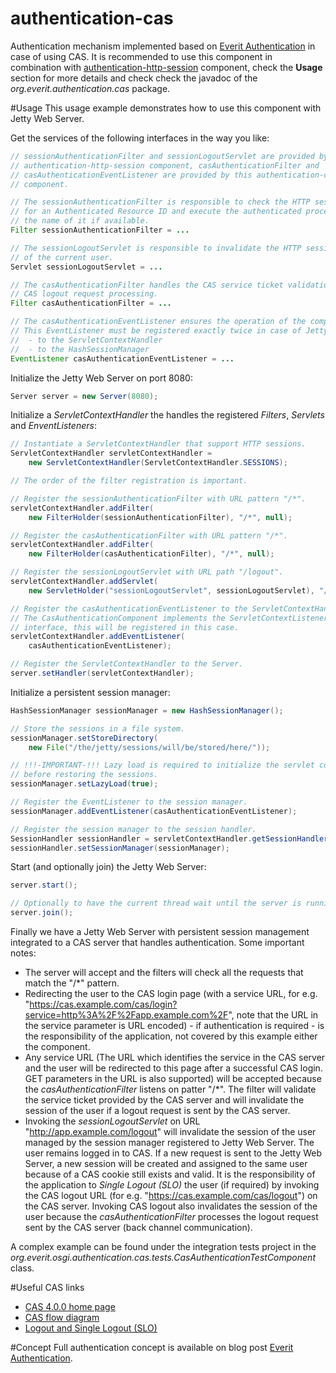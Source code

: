 authentication-cas
==================

Authentication mechanism implemented based on [Everit Authentication][1] in 
case of using CAS. It is recommended to use this component in combination with
[authentication-http-session][2] component, check the **Usage** section for 
more details and check check the javadoc of the *org.everit.authentication.cas* package.

#Usage
This usage example demonstrates how to use this component with Jetty Web 
Server.

Get the services of the following interfaces in the way you like:

```java
// sessionAuthenticationFilter and sessionLogoutServlet are provided by the 
// authentication-http-session component, casAuthenticationFilter and 
// casAuthenticationEventListener are provided by this authentication-cas 
// component.

// The sessionAuthenticationFilter is responsible to check the HTTP session 
// for an Authenticated Resource ID and execute the authenticated process in 
// the name of it if available.
Filter sessionAuthenticationFilter = ...

// The sessionLogoutServlet is responsible to invalidate the HTTP session
// of the current user.
Servlet sessionLogoutServlet = ...

// The casAuthenticationFilter handles the CAS service ticket validation and 
// CAS logout request processing.
Filter casAuthenticationFilter = ...

// The casAuthenticationEventListener ensures the operation of the component.
// This EventListener must be registered exactly twice in case of Jetty:
//  - to the ServletContextHandler
//  - to the HashSessionManager
EventListener casAuthenticationEventListener = ...
```

Initialize the Jetty Web Server on port 8080:

```java
Server server = new Server(8080);
```

Initialize a *ServletContextHandler* the handles the registered *Filters*, 
*Servlets* and *EnventListeners*:

```java
// Instantiate a ServletContextHandler that support HTTP sessions.
ServletContextHandler servletContextHandler = 
	new ServletContextHandler(ServletContextHandler.SESSIONS);

// The order of the filter registration is important.

// Register the sessionAuthenticationFilter with URL pattern "/*".
servletContextHandler.addFilter(
	new FilterHolder(sessionAuthenticationFilter), "/*", null);

// Register the casAuthenticationFilter with URL pattern "/*".
servletContextHandler.addFilter(
	new FilterHolder(casAuthenticationFilter), "/*", null);

// Register the sessionLogoutServlet with URL path "/logout".
servletContextHandler.addServlet(
	new ServletHolder("sessionLogoutServlet", sessionLogoutServlet), "/logout");

// Register the casAuthenticationEventListener to the ServletContextHandler. 
// The CasAuthenticationComponent implements the ServletContextListener 
// interface, this will be registered in this case.
servletContextHandler.addEventListener(
	casAuthenticationEventListener);

// Register the ServletContextHandler to the Server.
server.setHandler(servletContextHandler);
```

Initialize a persistent session manager:

```java
HashSessionManager sessionManager = new HashSessionManager();

// Store the sessions in a file system.
sessionManager.setStoreDirectory(
	new File("/the/jetty/sessions/will/be/stored/here/"));

// !!!-IMPORTANT-!!! Lazy load is required to initialize the servlet context 
// before restoring the sessions.
sessionManager.setLazyLoad(true);

// Register the EventListener to the session manager.
sessionManager.addEventListener(casAuthenticationEventListener);

// Register the session manager to the session handler.
SessionHandler sessionHandler = servletContextHandler.getSessionHandler();
sessionHandler.setSessionManager(sessionManager);
```

Start (and optionally join) the Jetty Web Server:

```java
server.start();

// Optionally to have the current thread wait until the server is running.
server.join();
```

Finally we have a Jetty Web Server with persistent session management 
integrated to a CAS server that handles authentication. Some important notes: 
 - The server will accept and the filters will check all the requests that 
 match the "/*" pattern.
 - Redirecting the user to the CAS login page (with a service URL, for e.g. 
 "https://cas.example.com/cas/login?service=http%3A%2F%2Fapp.example.com%2F", 
 note that the URL in the service parameter is URL encoded) - if 
 authentication is required - is the responsibility of the application, not 
 covered by this example either the component.
 - Any service URL (The URL which identifies the service in the CAS server and 
 the user will be redirected to this page after a successful CAS login. GET 
 parameters in the URL is also supported) will be accepted because the 
 *casAuthenticationFilter* listens on patter "/*". The filter will validate 
 the service ticket provided by the CAS server and will invalidate the session 
 of the user if a logout request is sent by the CAS server.
 - Invoking the *sessionLogoutServlet* on URL "http://app.example.com/logout" 
 will invalidate the session of the user managed by the session manager 
 registered to Jetty Web Server. The user remains logged in to CAS. If a new 
 request is sent to the Jetty Web Server, a new session will be created and 
 assigned to the same user because of a CAS cookie still exists and valid. 
 It is the responsibility of the application to *Single Logout (SLO)* the user 
 (if required) by invoking the CAS logout URL (for e.g. 
 "https://cas.example.com/cas/logout") on the CAS server. Invoking CAS logout 
 also invalidates the session of the user because the 
 *casAuthenticationFilter* processes the logout request sent by the CAS 
 server (back channel communication).

A complex example can be found under the integration tests project in the 
*org.everit.osgi.authentication.cas.tests.CasAuthenticationTestComponent* 
class.

#Useful CAS links
 - [CAS 4.0.0 home page][3]
 - [CAS flow diagram][4]
 - [Logout and Single Logout (SLO)][5]

#Concept
Full authentication concept is available on blog post 
[Everit Authentication][1].

[1]: http://everitorg.wordpress.com/2014/07/31/everit-authentication/
[2]: https://github.com/everit-org/authentication-http-session
[3]: http://jasig.github.io/cas/4.0.0/index.html
[4]: http://jasig.github.io/cas/4.0.0/images/cas_flow_diagram.png
[5]: http://jasig.github.io/cas/4.0.0/installation/Logout-Single-Signout.html
